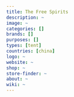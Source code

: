 ```yaml
---
title: The Free Spirits
description: ~
image: ~
categories: []
brands: []
purposes: []
types: [tent]
countries: [china]
logo: ~
website: ~
shop: ~
store-finder: ~
about: ~
wiki: ~
---
```

